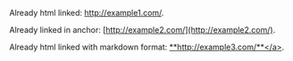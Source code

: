 <p>Already html linked: <a href="http://example1.com/">http://example1.com/</a>.</p>

Already linked in anchor: [http://example2.com/](http://example2.com/).

Already html linked with markdown format: <a href="http://example3.com/">**http://example3.com/**</a>.
